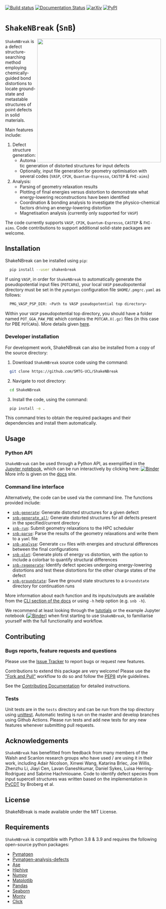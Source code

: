 [![Build status](https://github.com/SMTG-UCL/ShakeNBreak/actions/workflows/build_and_test.yml/badge.svg)](https://github.com/SMTG-UCL/ShakeNBreak/actions)
[![Documentation Status](https://readthedocs.org/projects/shakenbreak/badge/?version=latest&style=flat)](https://shakenbreak.readthedocs.io/en/latest/)
[![arXiv](https://img.shields.io/badge/arXiv-2207.09862-b31b1b.svg)](https://arxiv.org/abs/2207.09862)
[![PyPI](https://img.shields.io/pypi/v/shakenbreak)](https://pypi.org/project/shakenbreak)
<!--- add JOSS DOI badge here when ready, and published arxiv. Also update pypi package [![DOI]...-->

# `ShakeNBreak` (`SnB`)
<img align="right" width="400" src="https://raw.githubusercontent.com/SMTG-UCL/ShakeNBreak/main/docs/toc.png"> `ShakeNBreak` is a defect structure-searching method employing chemically-guided bond distortions to locate ground-state and metastable structures of point defects in solid materials.

Main features include:
1. Defect structure generation:
   * Automatic generation of distorted structures for input defects
   * Optionally, input file generation for geometry optimisation with several codes (`VASP`, `CP2K`, `Quantum-Espresso`, `CASTEP` & `FHI-aims`)
2. Analysis:
   * Parsing of geometry relaxation results
   * Plotting of final energies versus distortion to demonstrate what energy-lowering reconstructions have been identified
   * Coordination & bonding analysis to investigate the physico-chemical factors driving an energy-lowering distortion
   * Magnetisation analysis (currently only supported for `VASP`)

The code currently supports `VASP`, `CP2K`, `Quantum-Espresso`, `CASTEP` & `FHI-aims`. Code contributions to support additional solid-state packages are welcome.

## Installation
ShakeNBreak can be installed using `pip`:
```bash
  pip install --user shakenbreak
```

If using `VASP`, in order for `ShakeNBreak` to automatically generate the pseudopotential input files (`POTCAR`s), your local `VASP` pseudopotential directory must be set in the `pymatgen` configuration file `$HOME/.pmgrc.yaml` as follows:
```bash
  PMG_VASP_PSP_DIR: <Path to VASP pseudopotential top directory>
```
   Within your `VASP` pseudopotential top directory, you should have a folder named `POT_GGA_PAW_PBE` which contains the `POTCAR.X(.gz)` files (in this case for PBE `POTCAR`s). More details given [here](https://pymatgen.org/installation.html#potcar-setup).

### Developer installation
For development work, ShakeNBreak can also be installed from a copy of the source directory:

1. Download `ShakeNBreak` source code using the command:
```bash
  git clone https://github.com/SMTG-UCL/ShakeNBreak
```
2. Navigate to root directory:
```bash
  cd ShakeNBreak
```
3. Install the code, using the command:
```bash
  pip install -e .
```
   This command tries to obtain the required packages and their dependencies and install them automatically.


## Usage

### Python API
`ShakeNBreak` can be used through a Python API, as exemplified in the [Jupyter notebook](https://github.com/SMTG-UCL/ShakeNBreak/blob/main/tutorials/ShakeNBreak_Example_Workflow.ipynb), which can be run interactively by clicking here: [![Binder](https://mybinder.org/badge_logo.svg)](https://mybinder.org/v2/gh/SMTG-UCL/ShakeNBreak/HEAD?filepath=tutorials)
More info is given on the [docs](https://readthedocs.org/projects/shakenbreak) site.

### Command line interface
Alternatively, the code can be used via the command line. The functions provided include:
* [`snb-generate`](https://shakenbreak.readthedocs.io/en/latest/shakenbreak.cli.html#snb-generate): Generate distorted structures for a given defect
* [`snb-generate_all`](https://shakenbreak.readthedocs.io/en/latest/shakenbreak.cli.html#snb-generate-all): Generate distorted structures for all defects present in the specified/current directory
* [`snb-run`](https://shakenbreak.readthedocs.io/en/latest/shakenbreak.cli.html#snb-run): Submit geometry relaxations to the HPC scheduler
* [`snb-parse`](https://shakenbreak.readthedocs.io/en/latest/shakenbreak.cli.html#snb-parse): Parse the results of the geometry relaxations and write them to a `yaml` file
* [`snb-analyse`](https://shakenbreak.readthedocs.io/en/latest/shakenbreak.cli.html#snb-analyse): Generate `csv` files with energies and structural differences between the final configurations
* [`snb-plot`](https://shakenbreak.readthedocs.io/en/latest/shakenbreak.cli.html#snb-plot): Generate plots of energy vs distortion, with the option to include a colorbar to quantify structural differences
* [`snb-regenerate`](https://shakenbreak.readthedocs.io/en/latest/shakenbreak.cli.html#snb-regenerate): Identify defect species undergoing energy-lowering distortions and test these distortions for the other charge states of the defect
* [`snb-groundstate`](https://shakenbreak.readthedocs.io/en/latest/shakenbreak.cli.html#snb-groundstate): Save the ground state structures to a ``Groundstate`` directory for continuation runs

More information about each function and its inputs/outputs are available from the [CLI section of the docs](https://shakenbreak.readthedocs.io/en/latest/shakenbreak.cli.html#commands) or using `-h` help option (e.g. `snb -h`).

We recommend at least looking through the [tutotials](https://shakenbreak.readthedocs.io/en/latest/Tutorials.html) or the example Jupyter notebook ([![Binder](https://mybinder.org/badge_logo.svg)](https://mybinder.org/v2/gh/SMTG-UCL/ShakeNBreak/HEAD?filepath=tutorials)) when first starting to use `ShakeNBreak`, to familiarise yourself with the full functionality and workflow.

## Contributing

### Bugs reports, feature requests and questions
Please use the [Issue Tracker](https://github.com/SMTG-UCL/ShakeNBreak/issues) to report bugs or request new features.

Contributions to extend this package are very welcome! Please use the
["Fork and Pull"](https://docs.github.com/en/get-started/quickstart/contributing-to-projects)
workflow to do so and follow the [PEP8](https://peps.python.org/pep-0008/) style guidelines.

See the [Contributing Documentation](https://shakenbreak.readthedocs.io/en/latest/Contributing.html) for detailed instructions.

### Tests
Unit tests are in the `tests` directory and can be run from the top directory using [unittest](https://docs.python.org/3/library/unittest.html).
Automatic testing is run on the master and develop branches using Github Actions. Please run tests and add new tests for any new features whenever submitting pull requests.

## Acknowledgements
`ShakeNBreak` has benefitted from feedback from many members of the Walsh and Scanlon research groups who have used / are using it in their work, including Adair Nicolson, Xinwei Wang, Katarina Brlec, Joe Willis, Zhenzhu Li, Jiayi Cen, Lavan Ganeshkumar, Daniel Sykes, Luisa Herring-Rodriguez and Sabrine Hachmiouane.
Code to identify defect species from input supercell structures was written based on the implementation in [PyCDT](https://doi.org/10.1016/j.cpc.2018.01.004) by Broberg et al.

## License
ShakeNBreak is made available under the MIT License.

## Requirements
`ShakeNBreak` is compatible with Python 3.8 & 3.9 and requires the following open-source python packages:
* [Pymatgen](https://pymatgen.org/)
* [Pymatgen-analysis-defects](https://materialsproject.github.io/pymatgen-analysis-defects/)
* [Ase](https://wiki.fysik.dtu.dk/ase/)
* [Hiphive](https://hiphive.materialsmodeling.org/)
* [Numpy](https://numpy.org/)
* [Matplotlib](https://matplotlib.org/)
* [Pandas](https://pandas.pydata.org/)
* [Seaborn](https://seaborn.pydata.org/)
* [Monty](https://pythonhosted.org/monty/index.html)
* [Click](https://click.palletsprojects.com/en/8.1.x/)
